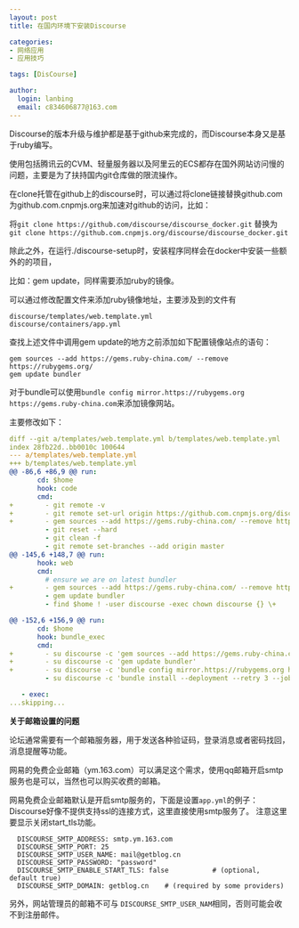```yaml
---
layout: post
title: 在国内环境下安装Discourse

categories:
- 网络应用
- 应用技巧

tags: [DisCourse]

author:
  login: lanbing
  email: c834606877@163.com
---
```





Discourse的版本升级与维护都是基于github来完成的，而Discourse本身又是基于ruby编写。

使用包括腾讯云的CVM、轻量服务器以及阿里云的ECS都存在国外网站访问慢的问题，主要是为了扶持国内git仓库做的限流操作。

在clone托管在github上的discourse时，可以通过将clone链接替换github.com为github.com.cnpmjs.org来加速对github的访问，比如：

将`git clone https://github.com/discourse/discourse_docker.git` 替换为 `git clone https://github.com.cnpmjs.org/discourse/discourse_docker.git `

除此之外，在运行./discourse-setup时，安装程序同样会在docker中安装一些额外的的项目，

比如：gem update，同样需要添加ruby的镜像。

可以通过修改配置文件来添加ruby镜像地址，主要涉及到的文件有
<!--more-->

```
discourse/templates/web.template.yml
discourse/containers/app.yml
```

查找上述文件中调用gem update的地方之前添加如下配置镜像站点的语句：

```
gem sources --add https://gems.ruby-china.com/ --remove https://rubygems.org/
gem update bundler
```

对于bundle可以使用`bundle config mirror.https://rubygems.org https://gems.ruby-china.com`来添加镜像网站。

主要修改如下：

```yml
diff --git a/templates/web.template.yml b/templates/web.template.yml
index 28fb22d..bb0010c 100644
--- a/templates/web.template.yml
+++ b/templates/web.template.yml
@@ -86,6 +86,9 @@ run:
       cd: $home
       hook: code
       cmd:
+        - git remote -v
+        - git remote set-url origin https://github.com.cnpmjs.org/discourse/discourse.git
+        - gem sources --add https://gems.ruby-china.com/ --remove https://rubygems.org/
         - git reset --hard
         - git clean -f
         - git remote set-branches --add origin master
@@ -145,6 +148,7 @@ run:
       hook: web
       cmd:
         # ensure we are on latest bundler
+        - gem sources --add https://gems.ruby-china.com/ --remove https://rubygems.org/
         - gem update bundler
         - find $home ! -user discourse -exec chown discourse {} \+

@@ -152,6 +156,9 @@ run:
       cd: $home
       hook: bundle_exec
       cmd:
+        - su discourse -c 'gem sources --add https://gems.ruby-china.com/ --remove https://rubygems.org/'
+        - su discourse -c 'gem update bundler'
+        - su discourse -c 'bundle config mirror.https://rubygems.org https://gems.ruby-china.com'
         - su discourse -c 'bundle install --deployment --retry 3 --jobs 4 --verbose --without test developme

   - exec:
...skipping...

```


**关于邮箱设置的问题**

论坛通常需要有一个邮箱服务器，用于发送各种验证码，登录消息或者密码找回，消息提醒等功能。

网易的免费企业邮箱（ym.163.com）可以满足这个需求，使用qq邮箱开启smtp服务也是可以，当然也可以购买收费的邮箱。

网易免费企业邮箱默认是开启smtp服务的，下面是设置`app.yml`的例子：
Discourse好像不提供支持ssl的连接方式，这里直接使用smtp服务了。
注意这里要显示关闭start_tls功能。

```
  DISCOURSE_SMTP_ADDRESS: smtp.ym.163.com
  DISCOURSE_SMTP_PORT: 25
  DISCOURSE_SMTP_USER_NAME: mail@getblog.cn
  DISCOURSE_SMTP_PASSWORD: "password"
  DISCOURSE_SMTP_ENABLE_START_TLS: false           # (optional, default true)
  DISCOURSE_SMTP_DOMAIN: getblog.cn    # (required by some providers)
```

另外，网站管理员的邮箱不可与 `DISCOURSE_SMTP_USER_NAM`相同，否则可能会收不到注册邮件。


